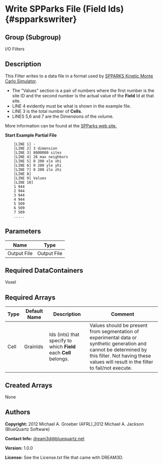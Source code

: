Write SPParks File (Field Ids) {#spparkswriter}
======

## Group (Subgroup) ##
I/O Filters


## Description ##
This Filter writes to a data file in a format used by [SPPARKS Kinetic Monte Carlo Simulator](http://spparks.sandia.gov/).

+ The "Values" section is a pair of numbers where the first number is the site ID and the second
 number is the actual value of the **Field** Id at that site.
+ LINE 4 evidently must be what is shown in the example file.
+ LINE 3 is the total number of **Cells**.
+ LINES 5,6 and 7 are the Dimensions of the volume. 


 More information can be found at the [SPParks web site.](http://spparks.sandia.gov/doc/read_sites.html "SPParks Web Site")

**Start Example Partial File**
~~~~~~~~~~~~~~~~~~~~~~~~~
    [LINE 1] -
    [LINE 2] 3 dimension
    [LINE 3] 8000000 sites
    [LINE 4] 26 max neighbors
    [LINE 5] 0 200 xlo xhi
    [LINE 6] 0 200 ylo yhi
    [LINE 7] 0 200 zlo zhi
    [LINE 8]
    [LINE 9] Values
    [LINE 10]
    1 944
    2 944
    3 944
    4 944
    5 509
    6 509
    7 509
    .....
~~~~~~~~~~~~~~~~~~~~~~~~~

## Parameters ##

| Name | Type |
|------|------|
| Output File | Output File |

## Required DataContainers ##
Voxel

## Required Arrays ##

| Type | Default Name | Description | Comment |
|------|--------------|-------------|---------|
| Cell | GrainIds | Ids (ints) that specify to which **Field** each **Cell** belongs. | Values should be present from segmentation of experimental data or synthetic generation and cannot be determined by this filter. Not having these values will result in the filter to fail/not execute. |

## Created Arrays ##
None

## Authors ##

**Copyright:** 2012 Michael A. Groeber (AFRL),2012 Michael A. Jackson (BlueQuartz Software)

**Contact Info:** dream3d@bluequartz.net

**Version:** 1.0.0

**License:**  See the License.txt file that came with DREAM3D.

